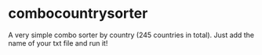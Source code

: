 # combocountrysorter
A very simple combo sorter by country (245 countries in total).
Just add the name of your txt file and run it!
